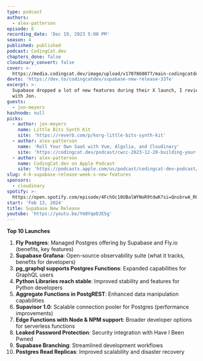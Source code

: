 ```yaml
---
type: podcast
authors:
  - alex-patterson
episode: 6
recording_date: 'Dec 19, 2023 5:00 PM'
season: 4
published: published
podcast: CodingCat.dev
chapters_done: false
cloudinary_convert: false
cover: >-
  https://media.codingcat.dev/image/upload/v1707860877/main-codingcatdev-photo/4-supabase-release-week-x.png
devto: 'https://dev.to/codingcatdev/supabase-new-release-33fe'
excerpt: >-
  Supabase dropped a lot of new features during their X launch, I review these
  with Jon.
guests:
  - jon-meyers
hashnode: null
picks:
  - author: jon-meyers
    name: Little Bits Synth Kit
    site: 'https://reverb.com/p/korg-little-bits-synth-kit'
  - author: alex-patterson
    name: 'Roll Your Own SaaS with Vue, Algolia, and Cloudinary'
    site: 'https://codingcat.dev/podcast/cwcc-2023-12-20-building-your-own-sass'
  - author: alex-patterson
    name: CodingCat.dev on Apple Podcast
    site: 'https://podcasts.apple.com/us/podcast/codingcat-dev-podcast/id1491655542'
slug: 4-6-supabase-release-week-x-new-features
sponsors:
  - cloudinary
spotify: >-
  https://open.spotify.com/episode/4FchOc10UBalWYNoR9tdwK?si=QnsbrwA_ROKWRmc5CRlkFQ
start: 'Feb 13, 2024'
title: Supabase New Release
youtube: 'https://youtu.be/Ym8YqeDJE5g'
---
```


**Top 10 Launches**

1. **Fly Postgres**: Managed Postgres offering by Supabase and Fly.io (benefits, key features)
2. **Supabase Grafana**: Open-source observability suite (what it tracks, benefits for developers)
3. **pg_graphql supports Postgres Functions**: Expanded capabilities for GraphQL users
4. **Python Libraries reach stable**: Improved stability and features for Python developers
5. **Aggregate Functions in PostgREST**: Enhanced data manipulation capabilities
6. **Supavisor 1.0**: Scalable connection pooler for Postgres (performance improvements)
7. **Edge Functions with Node & NPM support**: Broader developer options for serverless functions
8. **Leaked Password Protection**: Security integration with Have I Been Pwned
9. **Supabase Branching**: Streamlined development workflows
10. **Postgres Read Replicas**: Improved scalability and disaster recovery
